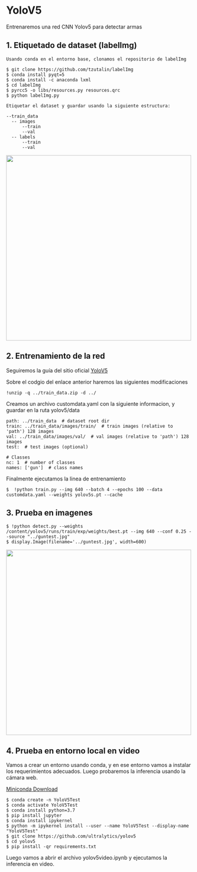 # YoloV5
Entrenaremos una red CNN Yolov5 para detectar armas

## 1. Etiquetado de dataset (labelImg)

    Usando conda en el entorno base, clonamos el repositorio de labelImg
    
    $ git clone https://github.com/tzutalin/labelImg
    $ conda install pyqt=5
    $ conda install -c anaconda lxml
    $ cd labelImg
    $ pyrcc5 -o libs/resources.py resources.qrc
    $ python labelImg.py
    
    Etiquetar el dataset y guardar usando la siguiente estructura:
    
    --train_data
      -- images
          --train
          --val
      -- labels
          --train
          --val

<img src="https://github.com/DavidReveloLuna/YoloV5/blob/master/assets/Labels.png" width="500">

## 2. Entrenamiento de la red 

Seguiremos la guía del sitio oficial [YoloV5](https://github.com/ultralytics/yolov5)
  
Sobre el codgio del enlace anterior haremos las siguientes modificaciones
      
    !unzip -q ../train_data.zip -d ../
    
Creamos un archivo customdata.yaml con la siguiente informacion, y guardar en la ruta yolov5/data
      
    path: ../train_data  # dataset root dir
    train: ../train_data/images/train/  # train images (relative to 'path') 128 images
    val: ../train_data/images/val/  # val images (relative to 'path') 128 images
    test:  # test images (optional)

    # Classes
    nc: 1  # number of classes
    names: ['gun']  # class names
    
Finalmente ejecutamos la linea de entrenamiento
  
    $  !python train.py --img 640 --batch 4 --epochs 100 --data customdata.yaml --weights yolov5s.pt --cache
    
## 3. Prueba en imagenes

    $ !python detect.py --weights /content/yolov5/runs/train/exp/weights/best.pt --img 640 --conf 0.25 --source "../guntest.jpg"
    $ display.Image(filename='../guntest.jpg', width=600)

<img src="https://github.com/DavidReveloLuna/YoloV5/blob/master/assets/gundetection.jpg" width="500">


## 4. Prueba en entorno local en video

Vamos a crear un entorno usando conda, y en ese entorno vamos a instalar los requerimientos adecuados. Luego probaremos la inferencia usando la cámara web.

[Miniconda Download](https://docs.conda.io/en/latest/miniconda.html#windows-installers)

    $ conda create -n YoloV5Test
    $ conda activate YoloV5Test
    $ conda install python=3.7
    $ pip install jupyter
    $ conda install ipykernel
    $ python -m ipykernel install --user --name YoloV5Test --display-name "YoloV5Test"
    $ git clone https://github.com/ultralytics/yolov5
    $ cd yolov5
    $ pip install -qr requirements.txt

Luego vamos a abrir el archivo yolov5video.ipynb y ejecutamos la inferencia en video.
